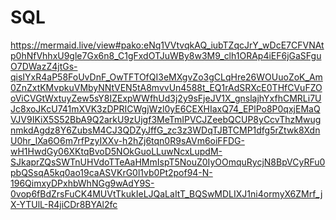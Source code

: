 # SQL

https://mermaid.live/view#pako:eNq1VVtvqkAQ_iubTZqcJrY_wDcE7CFVNAtp0hNfVhhxU9gle7Gx6n8_C1gFxdOTJuWBy8w3M9_clh1ORAp4iEF6jGaSFguO7DWazZ4jtGs-qisIYxR4aP58FoUvDnF_OwTFTOfQI3eMXgvZo3gCLqHre26WOUuoZoK_Am0ZnZxtKMvpkuVMbyNNtVEN5tA8mvvUn4588t_EQ1rAdSRXcE0THfCVuFZOoViCVGtWxtuyZew5sY8IZExpWWfhUd3j2y9sFjeJV1X_gnslajhYxfhCMRLi7UJc8xoJKcU741mXVK3zDPRICWgjWzl0yE6CEXHIaxQ74_EPlPo8P0qxjEMaQVJV9IKiX5S52BbA9Q2arkU9zUjgf3MeTmIPVCJZeebQCUP8yCcvThzMwugnmkdAgdz8Y6ZubsM4CJ3QDZyJffG_zc3z3WDqTJBTCMP1dfg5rZtwk8XdnU0hr_lXa6O6m7rfPzyIXXv-h2hZj6tqn0R9sAVm6oiFFDG-wH1HwdGy06XKtqBvoD5NOkGuoLLuwNcxLupdM-SJkaprZQsSWTnUHVdoTTeAaHMmIspT5NouZ0IyOOmquRycjN8BpVCyRFu0pbQSsqA5kq0ao19caASVKrG0l1vb0Pt2pof94-N-196QimxyDPxhbWhNGg9wAdY9S-0vop6fBdZrsFuCK4MUVtTkukIeLJQaLaItT_BQSwMDLIXJ1ni4ormyX6ZMrf_jX-YTUlL-R4jiCDr8BYAl2fc